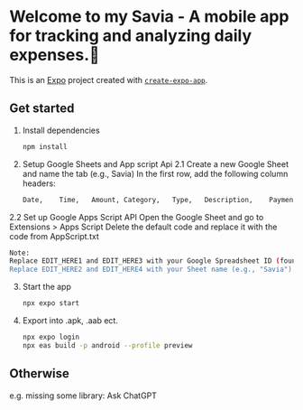 # Welcome to my Savia - A mobile app for tracking and analyzing daily expenses.👋

This is an [Expo](https://expo.dev) project created with [`create-expo-app`](https://www.npmjs.com/package/create-expo-app).

## Get started

1. Install dependencies

   ```bash
   npm install
   ```

2. Setup Google Sheets and App script Api
2.1 Create a new Google Sheet and name the tab (e.g., Savia)
In the first row, add the following column headers:
   ```bash
   Date,	Time,	Amount,	Category,	Type,	Description,	Payment Method,	Note
   ```
2.2 Set up Google Apps Script API
Open the Google Sheet and go to Extensions > Apps Script
Delete the default code and replace it with the code from AppScript.txt
   ```bash
   Note:
   Replace EDIT_HERE1 and EDIT_HERE3 with your Google Spreadsheet ID (found in the sheet's URL).
   Replace EDIT_HERE2 and EDIT_HERE4 with your Sheet name (e.g., "Savia").
   ```

3. Start the app

   ```bash
   npx expo start
   ```

4. Export into .apk, .aab ect.
   ```bash
   npx expo login
   npx eas build -p android --profile preview
   ```

## Otherwise
e.g. missing some library: Ask ChatGPT